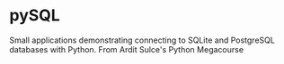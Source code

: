 # pySQL
Small applications demonstrating connecting to SQLite and PostgreSQL databases with Python. From Ardit Sulce's Python Megacourse

